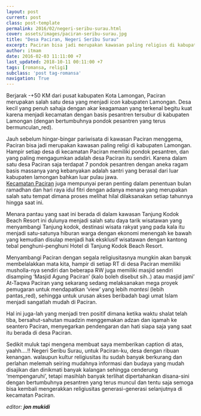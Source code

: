 ```yaml
---
layout: post
current: post
class: post-template
permalink: 2016/02/negeri-seribu-surau.html
cover: assets/images/paciran-seribu-surau.jpg
title: "Desa Paciran, Negeri Seribu Surau"
excerpt: Paciran bisa jadi merupakan kawasan paling religius di kabupaten Lamongan, hampir setiap RT di desa Paciran memiliki musholla-nya sendiri
author: itmam
date: 2016-02-03 11:11:00 +7
last_updated: 2018-10-11 00:11:00 +7
tags: [romansa, religi]
subclass: 'post tag-romansa'
navigation: True
---
```


Berjarak -+50 KM dari pusat kabupaten Kota Lamongan, Paciran merupakan salah satu desa yang menjadi _icon_ kabupaten Lamongan. Desa kecil yang penuh sahaja dengan akar keagamaan yang terkenal begitu kuat karena menjadi kecamatan dengan basis pesantren tersubur di kabupaten Lamongan (dengan bertumbuhnya pondok pesantren yang terus bermunculan_red).

Jauh sebelum hingar-bingar pariwisata di kawasan Paciran menggema, Paciran bisa jadi merupakan kawasan paling religi di kabupaten Lamongan. Hampir setiap desa di kecamatan Paciran memiliki pondok pesantren, dan yang paling mengagumkan adalah desa Paciran itu sendiri. Karena dalam satu desa Paciran saja terdapat 7 pondok pesantren dengan aneka ragam basis massanya yang kebanyakan adalah santri yang berasal dari luar kabupaten lamongan bahkan luar pulau jawa.<br />
<a href="https://www.paciran.com">Kecamatan Paciran</a> juga mempunyai peran penting dalam penentuan bulan ramadhan dan hari raya idul fitri dengan adanya menara yang merupakan salah satu tempat dimana proses melihat hilal dilaksanakan setiap tahunnya hingga saat ini.

Menara pantau yang saat ini berada di dalam kawasan Tanjung Kodok Beach Resort ini dulunya menjadi salah satu daya tarik wisatawan yang menyambangi Tanjung kodok, destinasi wisata rakyat yang pada kala itu menjadi satu-satunya hiburan warga dengan ekonomi menengah ke bawah yang kemudian disulap menjadi hak eksklusif wisatawan dengan kantong tebal penghuni-penghuni Hotel di Tanjung Kodok Beach Resort.

Menyambangi Paciran dengan segala religiusitasnya mungkin akan banyak membelalakkan mata kita, hampir di setiap RT di desa Paciran memiliki musholla-nya sendiri dan beberapa RW juga memiliki masjid sendiri disamping ‘Masjid Agung Paciran’ (kalo boleh disebut sih..) atau masjid jami’ At-Taqwa Paciran yang sekarang sedang melaksanakan mega proyek pemugaran untuk mendapatkan ‘view’ yang lebih _mantesi_ (lebih pantas_red), sehingga untuk urusan akses beribadah bagi umat Islam menjadi sangatlah mudah di Paciran.

Hal ini juga-lah yang menjadi tren positif dimana ketika waktu shalat telah tiba, bersahut-sahutan muadzin menggemakan adzan dan iqamah ke seantero Paciran, menyegarkan pendengaran dan hati siapa saja yang saat itu berada di desa Paciran.

Sedikit muluk tapi mengena membuat saya memberikan caption di atas, yaahh….!! Negeri Seribu Surau, untuk Paciran-ku, desa dengan ribuan kenangan. walaupun kultur religiusitas itu sudah banyak berkurang dan perlahan melemah seiring mudahnya informasi dan budaya yang mudah disajikan dan dinikmati banyak kalangan sehingga cenderung ‘mempengaruhi’, tetapi masihlah banyak terlihat dipertahankan disana-sini dengan bertumbuhnya pesantren yang terus muncul dan tentu saja semoga bisa kembali mengerakkan religiusitas generasi-generasi selanjutnya di kecamatan Paciran.

_editor: **jon mukidi**_